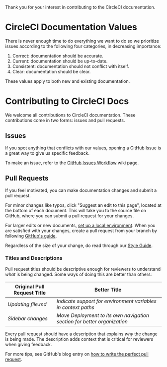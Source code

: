Thank you for your interest in contributing to the CircleCI documentation.

# CircleCI Documentation Values

There is never enough time to do everything we want to do so we prioritize issues according to the following four categories, in decreasing importance:

1. Correct: documentation should be accurate.
2. Current: documentation should be up-to-date.
3. Consistent: documentation should not conflict with itself.
4. Clear: documentation should be clear.

These values apply to both new and existing documentation.

# Contributing to CircleCI Docs

We welcome all contributions to CircleCI documentation.
These contributions come in two forms: issues and pull requests.

## Issues

If you spot anything that conflicts with our values, opening a GitHub Issue is a great way to give us specific feedback.

To make an issue, refer to the [GitHub Issues Workflow](https://github.com/circleci/circleci-docs/wiki/GitHub-Issues-Workflow) wiki page.

## Pull Requests

If you feel motivated, you can make documentation changes and submit a pull request.

For minor changes like typos, click "Suggest an edit to this page", located at the bottom of each document.
This will take you to the source file on GitHub, where you can submit a pull request for your changes.

For larger edits or new documents, [set up a local environment](local-development.md).
When you are satisfied with your changes, create a pull request from your branch by following [GitHub's guide](https://help.github.com/articles/creating-a-pull-request-from-a-fork/).

Regardless of the size of your change, do read through our [Style Guide](https://circleci.com/docs/style/style-guide-overview).

### Titles and Descriptions

Pull request titles should be descriptive enough
for reviewers to understand *what* is being changed.
Some ways of doing this are better than others:

| Original Pull Request Title | Better Title                                                               |
|-----------------------------|----------------------------------------------------------------------------|
| _Updating file.md_          | _Indicate support for environment variables in context paths_            |
| _Sidebar changes_           | _Move Deployment to its own navigation section for better organization_  |

Every pull request should have a description
that explains *why* the change is being made.
The description adds context
that is critical for reviewers when giving feedback.

For more tips, see GitHub's blog entry on [how to write the perfect pull request](https://github.com/blog/1943-how-to-write-the-perfect-pull-request).
